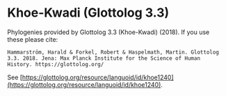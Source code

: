 # Khoe-Kwadi (Glottolog 3.3)

Phylogenies provided by Glottolog 3.3 (Khoe-Kwadi) (2018). If you use these please cite:

```
Hammarström, Harald & Forkel, Robert & Haspelmath, Martin. Glottolog 3.3. 2018. Jena: Max Planck Institute for the Science of Human History. https://glottolog.org/
```

See  [https://glottolog.org/resource/languoid/id/khoe1240](https://glottolog.org/resource/languoid/id/khoe1240).

